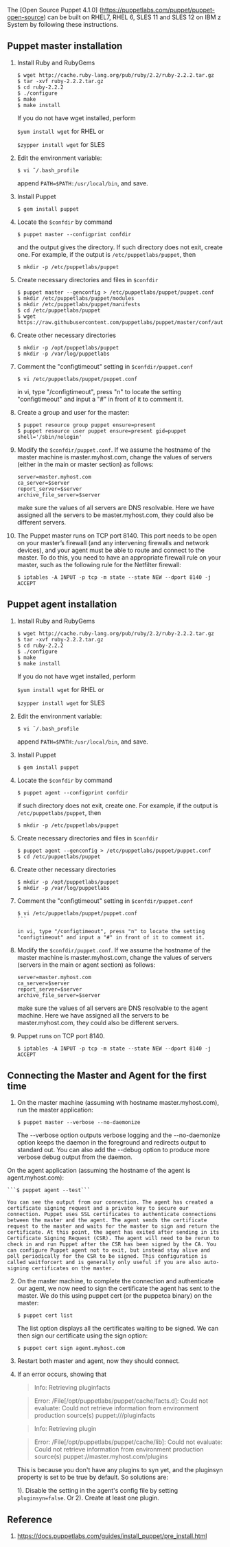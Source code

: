 The [Open Source Puppet 4.1.0] (https://puppetlabs.com/puppet/puppet-open-source) can be built on RHEL7, RHEL 6, SLES 11 and SLES 12 on IBM z System by following these instructions.

## Puppet master installation

1. Install Ruby and RubyGems

    ```
    $ wget http://cache.ruby-lang.org/pub/ruby/2.2/ruby-2.2.2.tar.gz
    $ tar -xvf ruby-2.2.2.tar.gz
    $ cd ruby-2.2.2
    $ ./configure
    $ make
    $ make install
    ```

    If you do not have wget installed, perform

    `$yum install wget` for RHEL or

    `$zypper install wget` for SLES

2. Edit the environment variable:

    ```$ vi ˜/.bash_profile```

    append `PATH=$PATH:/usr/local/bin`, and save.

3. Install Puppet

    ```$ gem install puppet```

4. Locate the `$confdir` by command

    ```$ puppet master --configprint confdir```

    and the output gives the directory. If such directory does not exit, create one. For example, if the output is `/etc/puppetlabs/puppet`, then

    ```$ mkdir -p /etc/puppetlabs/puppet```

5. Create necessary directories and files in `$confdir`

    ```
    $ puppet master --genconfig > /etc/puppetlabs/puppet/puppet.conf
    $ mkdir /etc/puppetlabs/puppet/modules
    $ mkdir /etc/puppetlabs/puppet/manifests
    $ cd /etc/puppetlabs/puppet
    $ wget https://raw.githubusercontent.com/puppetlabs/puppet/master/conf/auth.conf
    ```

6. Create other necessary directories

    ```
    $ mkdir -p /opt/puppetlabs/puppet
    $ mkdir -p /var/log/puppetlabs
    ```

7. Comment the "configtimeout" setting in `$confdir/puppet.conf`

    ```$ vi /etc/puppetlabs/puppet/puppet.conf```

    in vi, type "/configtimeout", press "n" to locate the setting "configtimeout" and input a "#" in front of it to comment it.

8. Create a group and user for the master:

    ```
    $ puppet resource group puppet ensure=present
    $ puppet resource user puppet ensure=present gid=puppet shell='/sbin/nologin'
    ```

9. Modify the `$confdir/puppet.conf`. If we assume the hostname of the master machine is master.myhost.com, change the values of servers (either in the main or master section) as follows:

    ```
    server=master.myhost.com
    ca_server=$server
    report_server=$server
    archive_file_server=$server
    ```

    make sure the values of all servers are DNS resolvable. Here we have assigned all the servers to be master.myhost.com, they could also be different servers.

10. The Puppet master runs on TCP port 8140. This port needs to be open on your master’s firewall (and any intervening firewalls and network devices), and your agent must be able to route and connect to the master. To do this, you need to have an appropriate firewall rule on your master, such as the following rule for the Netfilter firewall:

    ```$ iptables -A INPUT -p tcp -m state --state NEW --dport 8140 -j ACCEPT```

## Puppet agent installation

1. Install Ruby and RubyGems

    ```
    $ wget http://cache.ruby-lang.org/pub/ruby/2.2/ruby-2.2.2.tar.gz
    $ tar -xvf ruby-2.2.2.tar.gz
    $ cd ruby-2.2.2
    $ ./configure
    $ make
    $ make install
    ```

    If you do not have wget installed, perform

    `$yum install wget` for RHEL or

    `$zypper install wget` for SLES

2. Edit the environment variable:

    ```$ vi ˜/.bash_profile```

    append `PATH=$PATH:/usr/local/bin`, and save.

3. Install Puppet

    ```$ gem install puppet```

4. Locate the `$confdir` by command

    ```$ puppet agent --configprint confdir```

    if such directory does not exit, create one. For example, if the output is `/etc/puppetlabs/puppet`, then

    ```$ mkdir -p /etc/puppetlabs/puppet```

5. Create necessary directories and files in `$confdir`

    ```
    $ puppet agent --genconfig > /etc/puppetlabs/puppet/puppet.conf
    $ cd /etc/puppetlabs/puppet
    ```

6. Create other necessary directories

    ```
    $ mkdir -p /opt/puppetlabs/puppet
    $ mkdir -p /var/log/puppetlabs
    ```

7. Comment the "configtimeout" setting in `$confdir/puppet.conf`

    ````
    $ vi /etc/puppetlabs/puppet/puppet.conf
    ```

    in vi, type "/configtimeout", press "n" to locate the setting "configtimeout" and input a "#" in front of it to comment it.

8. Modify the `$confdir/puppet.conf`. If we assume the hostname of the master machine is master.myhost.com, change the values of servers (servers in the main or agent section) as follows:

    ```
    server=master.myhost.com
    ca_server=$server
    report_server=$server
    archive_file_server=$server
    ```

    make sure the values of all servers are DNS resolvable to the agent machine. Here we have assigned all the servers to be master.myhost.com, they could also be different servers.

9. Puppet runs on TCP port 8140.

    ```$ iptables -A INPUT -p tcp -m state --state NEW --dport 8140 -j ACCEPT```

## Connecting the Master and Agent for the first time

1. On the master machine (assuming with hostname master.myhost.com), run the master application:

    ```$ puppet master --verbose --no-daemonize```

    The --verbose option outputs verbose logging and the --no-daemonize option keeps the daemon in the foreground and redirects output to standard out. You can also add the --debug option to produce more verbose debug output from the daemon.

  On the agent application (assuming the hostname of the agent is agent.myhost.com):

    ```$ puppet agent --test```

    You can see the output from our connection. The agent has created a certificate signing request and a private key to secure our connection. Puppet uses SSL certificates to authenticate connections between the master and the agent. The agent sends the certificate request to the master and waits for the master to sign and return the certificate. At this point, the agent has exited after sending in its Certificate Signing Request (CSR). The agent will need to be rerun to check in and run Puppet after the CSR has been signed by the CA. You can configure Puppet agent not to exit, but instead stay alive and poll periodically for the CSR to be signed. This configuration is called waitforcert and is generally only useful if you are also auto-signing certificates on the master.

2. On the master machine, to complete the connection and authenticate our agent, we now need to sign the certificate the agent has sent to the master. We do this using puppet cert (or the puppetca binary) on the master:

    ```$ puppet cert list```

    The list option displays all the certificates waiting to be signed. We can then sign our certificate using the sign option:

    ```$ puppet cert sign agent.myhost.com```

3. Restart both master and agent, now they should connect.

4. If an error occurs, showing that

    > Info: Retrieving pluginfacts

    > Error: /File[/opt/puppetlabs/puppet/cache/facts.d]: Could not evaluate: Could not retrieve information from environment production source(s) puppet:///pluginfacts

    > Info: Retrieving plugin

    > Error: /File[/opt/puppetlabs/puppet/cache/lib]: Could not evaluate: Could not retrieve information from environment production source(s) puppet://master.myhost.com/plugins

    This is because you don't have any plugins to syn yet, and the pluginsyn property is set to be true by default. So solutions are:

    1). Disable the setting in the agent's config file by setting `pluginsyn=false`. Or
    2). Create at least one plugin.

## Reference
1. https://docs.puppetlabs.com/guides/install_puppet/pre_install.html